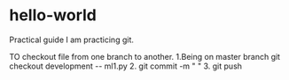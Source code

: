 # hello-world
Practical guide
I am practicing git.


TO checkout file from one branch to another.
1.Being on master branch
git checkout development -- ml1.py
2. git commit -m " "
3. git push
